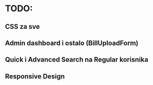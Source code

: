 # TODO:
## CSS za sve
## Admin dashboard i ostalo (BillUploadForm)
## Quick i Advanced Search na Regular korisnika
## Responsive Design
